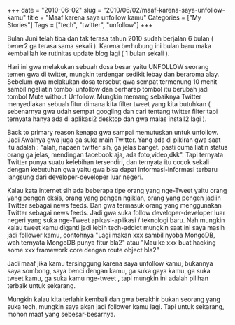 +++
date = "2010-06-02"
slug = "2010/06/02/maaf-karena-saya-unfollow-kamu"
title = "Maaf karena saya unfollow kamu"
Categories = ["My Stories"]
Tags = ["tech", "twitter", "unfollow"]
+++

Bulan Juni telah tiba dan tak terasa tahun 2010 sudah berjalan 6 bulan ( bener2 ga terasa sama sekali ). Karena berhubung ini bulan baru maka kembalilah ke rutinitas update blog lagi ( 1 bulan sekali ).

Hari ini gwa melakukan sebuah dosa besar yaitu UNFOLLOW seorang temen gwa di twitter, mungkin terdengar sedikit lebay dan beraroma alay. Sebelum gwa melakukan dosa tersebut gwa sempat termenung 10 menit sambil ngeliatin tombol unfollow dan berharap tombol itu berubah jadi tombol Mute without Unfollow. Mungkin memang sebaiknya Twitter menyediakan sebuah fitur dimana kita filter tweet yang kita butuhkan ( sebenarnya gwa udah sempat googling dan cari tentang twitter filter tapi ternyata hanya ada di aplikasi2 desktop dan gwa malas install2 lagi ).

Back to primary reason kenapa gwa sampai memutuskan untuk unfollow. Jadi Awalnya gwa juga ga suka main Twitter. Yang ada di pikiran gwa saat itu adalah : "alah, napaen twitter sih, ga jelas banget. pasti cuma liatin status orang ga jelas, mendingan facebook aja, ada foto,video,dkk". Tapi ternyata Twitter punya suatu kelebihan tersendiri, dan ternyata itu cocok sekali dengan kebutuhan gwa yaitu gwa bisa dapat informasi-informasi terbaru langsung dari developer-developer luar negeri.

Kalau kata internet sih ada beberapa tipe orang yang nge-Tweet yaitu orang yang pengen eksis, orang yang pengen ngiklan, orang yang pengen jadiin Twitter sebagai news feeds. Dan gwa termasuk orang yang menggunakan Twitter sebagai news feeds. Jadi gwa suka follow developer-developer luar negeri yang suka nge-Tweet apikasi-aplikasi / teknologi baru. Nah mungkin kalau tweet kamu diganti jadi lebih tech-addict mungkin saat ini saya masih jadi follower kamu, contohnya "Lagi makan xxx sambil nyoba MongoDB, wah ternyata MongoDB punya fitur bla2" atau "Mau ke xxx buat hacking some xxx framework core dengan route object bla2"  

Jadi maaf jika kamu tersinggung karena saya unfollow kamu, bukannya saya sombong, saya benci dengan kamu,  ga suka gaya kamu, ga suka tweet kamu, ga suka kamu nge-tweet , tapi mungkin ini adalah pilihan terbaik untuk sekarang.

Mungkin kalau kita terlahir kembali dan gwa berakhir bukan seorang yang suka tech, mungkin saya akan jadi follower kamu lagi. Tapi untuk sekarang, mohon maaf yang sebesar-besarnya.
